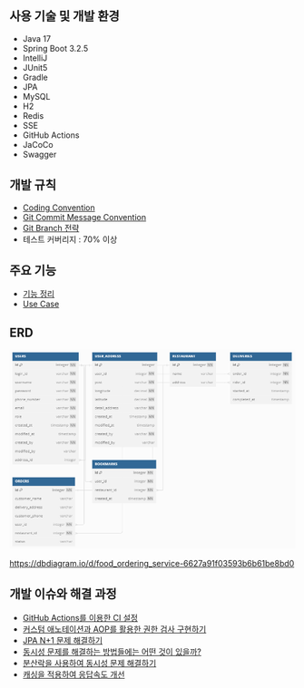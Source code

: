 ## 사용 기술 및 개발 환경

- Java 17
- Spring Boot 3.2.5
- IntelliJ
- JUnit5
- Gradle
- JPA
- MySQL
- H2
- Redis
- SSE
- GitHub Actions
- JaCoCo
- Swagger

## 개발 규칙

- [Coding Convention](https://github.com/mistyblue0302/food_ordering_service/wiki/Convention#coding-convention)
- [Git Commit Message Convention](https://github.com/mistyblue0302/food_ordering_service/wiki/Convention#commit-message-convention)
- [Git Branch 전략](https://github.com/mistyblue0302/food_ordering_service/wiki/Convention#git-branch-%EC%A0%84%EB%9E%B5)
- 테스트 커버리지 : 70% 이상 

## 주요 기능

- [기능 정리](https://github.com/mistyblue0302/food_ordering_service/wiki)
- [Use Case](https://github.com/mistyblue0302/food_ordering_service/wiki/Use-Case)

## ERD

![img](https://github.com/mistyblue0302/TIL/blob/main/Image/er-diagram.png)

https://dbdiagram.io/d/food_ordering_service-6627a91f03593b6b61be8bd0

## 개발 이슈와 해결 과정

- [GitHub Actions를 이용한 CI 설정](https://github.com/dilmah0203/TIL/blob/main/etc/GitHub%20Actions.md)
- [️커스텀 애노테이션과 AOP를 활용한 권한 검사 구현하기](https://mistyblue0302.github.io/AOP/)
- [JPA N+1 문제 해결하기](https://github.com/mistyblue0302/food_ordering_service/pull/94)
- [동시성 문제를 해결하는 방법들에는 어떤 것이 있을까?](https://mistyblue0302.github.io/Concurrency/)
- [분산락을 사용하여 동시성 문제 해결하기](https://mistyblue0302.github.io/Concurrency2/)
- [캐싱을 적용하여 응답속도 개선](https://github.com/mistyblue0302/food_ordering_service/pull/96)
